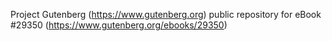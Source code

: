 Project Gutenberg (https://www.gutenberg.org) public repository for eBook #29350 (https://www.gutenberg.org/ebooks/29350)
